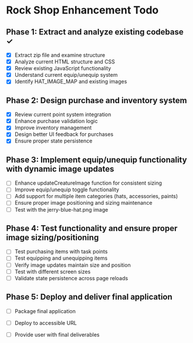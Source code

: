 # Rock Shop Enhancement Todo

## Phase 1: Extract and analyze existing codebase ✓
- [x] Extract zip file and examine structure
- [x] Analyze current HTML structure and CSS
- [x] Review existing JavaScript functionality
- [x] Understand current equip/unequip system
- [x] Identify HAT_IMAGE_MAP and existing images

## Phase 2: Design purchase and inventory system
- [x] Review current point system integration
- [x] Enhance purchase validation logic
- [x] Improve inventory management
- [x] Design better UI feedback for purchases
- [x] Ensure proper state persistence

## Phase 3: Implement equip/unequip functionality with dynamic image updates
- [ ] Enhance updateCreatureImage function for consistent sizing
- [ ] Improve equip/unequip toggle functionality
- [ ] Add support for multiple item categories (hats, accessories, paints)
- [ ] Ensure proper image positioning and sizing maintenance
- [ ] Test with the jerry-blue-hat.png image

## Phase 4: Test functionality and ensure proper image sizing/positioning
- [ ] Test purchasing items with task points
- [ ] Test equipping and unequipping items
- [ ] Verify image updates maintain size and position
- [ ] Test with different screen sizes
- [ ] Validate state persistence across page reloads

## Phase 5: Deploy and deliver final application
- [ ] Package final application
- [ ] Deploy to accessible URL
- [ ] Provide user with final deliverables

